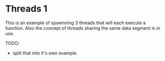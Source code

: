 # Threads 1

This is an example of spawnning 3 threads that will each execute a function.
Also the concept of threads sharing the same data segment is in use.

TODO:
- split that into it's own example.